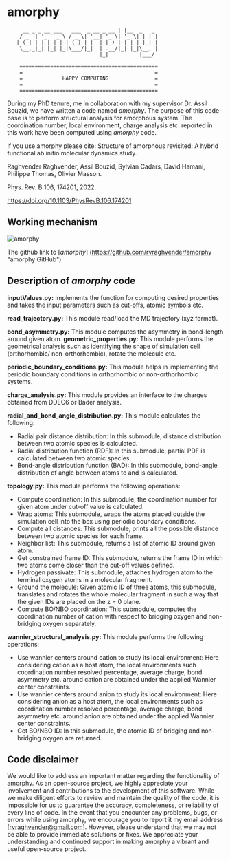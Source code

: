 # amorphy
```
     __ _ _ __ ___   ___  _ __ _ __ | |__  _   _ 
    / _` | '_ ` _ \ / _ \| '__| '_ \| '_ \| | | |
   | (_| | | | | | | (_) | |  | |_) | | | | |_| |
    \__,_|_| |_| |_|\___/|_|  | .__/|_| |_|\__, |
                              |_|          |___/ 	
	
    =============================================	
    =                                           =	
    =             HAPPY COMPUTING               = 	
    =                                           =	
    =============================================
```
During my PhD tenure, me in collaboration with my supervisor Dr. Assil Bouzid, we have written a code named _amorphy_. The purpose of this code base is to perform structural analysis for amorphous system. The coordination number, local environment, charge analysis etc. reported in this work have been computed using _amorphy_ code.

If you use amorphy please cite:
Structure of amorphous revisited: A hybrid functional ab initio molecular dynamics study.

Raghvender Raghvender, Assil Bouzid, Sylvian Cadars, David Hamani, Philippe Thomas, Olivier Masson.

Phys. Rev. B 106, 174201, 2022.

https://doi.org/10.1103/PhysRevB.106.174201

## Working mechanism
![_amorphy_](https://github.com/rvraghvender/UnilimThesis/blob/master/chapters/images/appendix/amorphy.png)

The github link to [_amorphy_] (https://github.com/rvraghvender/amorphy "amorphy GitHub")

## Description of _amorphy_ code

**inputValues.py:** Implements the function for computing desired properties and takes the input parameters such as cut-offs, atomic symbols etc.  

**read_trajectory.py:** This module read/load the MD trajectory (xyz format). 

**bond_asymmetry.py:** This module computes the asymmetry in bond-length around given atom. 
**geometric_properties.py:** This module performs the geometrical analysis such as identifying the shape of simulation cell (orthorhombic/ non-orthorhombic), rotate the
molecule etc. 

**periodic_boundary_conditions.py:** This module helps in implementing the periodic boundary conditions in orthorhombic or non-orthorhombic systems. 

**charge_analysis.py:** This module provides an interface to the charges obtained from DDEC6 or Bader analysis.

**radial_and_bond_angle_distribution.py:** This module calculates the following: 
- Radial pair distance distribution: In this submodule, distance distribution between two atomic species is calculated.
- Radial distribution function (RDF): In this submodule, partial PDF is calculated between two atomic species.
- Bond-angle distribution function (BAD): In this submodule, bond-angle distribution of angle between atoms to and is calculated.

**topology.py:** This module performs the following operations:
- Compute coordination: In this submodule, the coordination number for given atom under cut-off value is calculated. 
- Wrap atoms: This submodule, wraps the atoms placed outside the simulation cell into the box using periodic boundary conditions. 
- Compute all distances: This submodule, prints all the possible distance between two atomic species for each frame. 
- Neighbor list: This submodule, returns a list of atomic ID around given atom. 
- Get constrained frame ID: This submodule, returns the frame ID in which two atoms come closer than the cut-off values defined.
- Hydrogen passivate: This submodule, attaches hydrogen atom to the terminal oxygen atoms in a molecular fragment. 
- Ground the molecule: Given atomic ID of three atoms, this submodule, translates and rotates the whole molecular fragment in such a way that the given IDs are placed on the z = 0 plane.
- Compute BO/NBO coordination: This submodule, computes the coordination number of cation with respect to bridging oxygen and non-bridging oxygen separately.

**wannier_structural_analysis.py:** This module performs the following operations:
- Use wannier centers around cation to study its local environment: Here considering cation as a host atom, the local environments such coordination number resolved
percentage, average charge, bond asymmetry etc. around cation are obtained under the applied Wannier center constraints. 
- Use wannier centers around anion to study its local environment: Here considering anion as a host atom, the local environments such as coordination number resolved percentage, average charge, bond asymmetry etc. around anion are obtained under the applied Wannier center constraints. 
- Get BO/NBO ID: In this submodule, the atomic ID of bridging and non-bridging oxygen are returned. 

## Code disclaimer
We would like to address an important matter regarding the functionality of amorphy. As an open-source project, we highly appreciate your involvement and contributions to the development of this software. While we make diligent efforts to review and maintain the quality of the code, it is impossible for us to guarantee the accuracy, completeness, or reliability of every line of code. In the event that you encounter any problems, bugs, or errors while using amorphy, we encourage you to report it my email address [rvraghvender@gmail.com]. However, please understand that we may not be able to provide immediate solutions or fixes. We appreciate your understanding and continued support in making amorphy a vibrant and useful open-source project.
